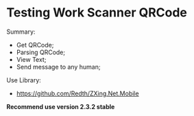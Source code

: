 Testing Work Scanner QRCode
===========

Summаry:
* Get QRCode;
* Parsing QRCode;
* View Text;
* Send message to any human;

Use Library:
* https://github.com/Redth/ZXing.Net.Mobile

**Recommend use version 2.3.2 stable**
